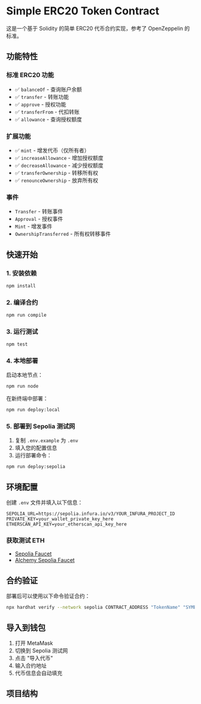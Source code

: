 # Simple ERC20 Token Contract

这是一个基于 Solidity 的简单 ERC20 代币合约实现，参考了 OpenZeppelin 的标准。

## 功能特性

### 标准 ERC20 功能
- ✅ `balanceOf` - 查询账户余额
- ✅ `transfer` - 转账功能
- ✅ `approve` - 授权功能
- ✅ `transferFrom` - 代扣转账
- ✅ `allowance` - 查询授权额度

### 扩展功能
- ✅ `mint` - 增发代币（仅所有者）
- ✅ `increaseAllowance` - 增加授权额度
- ✅ `decreaseAllowance` - 减少授权额度
- ✅ `transferOwnership` - 转移所有权
- ✅ `renounceOwnership` - 放弃所有权

### 事件
- `Transfer` - 转账事件
- `Approval` - 授权事件
- `Mint` - 增发事件
- `OwnershipTransferred` - 所有权转移事件

## 快速开始

### 1. 安装依赖

```bash
npm install
```

### 2. 编译合约

```bash
npm run compile
```

### 3. 运行测试

```bash
npm test
```

### 4. 本地部署

启动本地节点：
```bash
npm run node
```

在新终端中部署：
```bash
npm run deploy:local
```

### 5. 部署到 Sepolia 测试网

1. 复制 `.env.example` 为 `.env`
2. 填入您的配置信息
3. 运行部署命令：

```bash
npm run deploy:sepolia
```

## 环境配置

创建 `.env` 文件并填入以下信息：

```env
SEPOLIA_URL=https://sepolia.infura.io/v3/YOUR_INFURA_PROJECT_ID
PRIVATE_KEY=your_wallet_private_key_here
ETHERSCAN_API_KEY=your_etherscan_api_key_here
```

### 获取测试 ETH

- [Sepolia Faucet](https://sepoliafaucet.com/)
- [Alchemy Sepolia Faucet](https://sepoliafaucet.com/)

## 合约验证

部署后可以使用以下命令验证合约：

```bash
npx hardhat verify --network sepolia CONTRACT_ADDRESS "TokenName" "SYMBOL" 18 1000000
```

## 导入到钱包

1. 打开 MetaMask
2. 切换到 Sepolia 测试网
3. 点击 "导入代币"
4. 输入合约地址
5. 代币信息会自动填充

## 项目结构